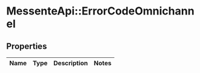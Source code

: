 # MessenteApi::ErrorCodeOmnichannel

## Properties
Name | Type | Description | Notes
------------ | ------------- | ------------- | -------------


